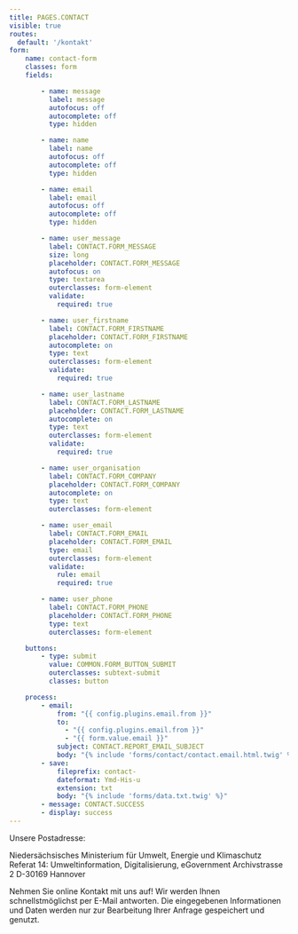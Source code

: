 ```yaml
---
title: PAGES.CONTACT
visible: true
routes:
  default: '/kontakt'
form:
    name: contact-form
    classes: form
    fields:

        - name: message
          label: message
          autofocus: off
          autocomplete: off
          type: hidden

        - name: name
          label: name
          autofocus: off
          autocomplete: off
          type: hidden

        - name: email
          label: email
          autofocus: off
          autocomplete: off
          type: hidden

        - name: user_message
          label: CONTACT.FORM_MESSAGE
          size: long
          placeholder: CONTACT.FORM_MESSAGE
          autofocus: on
          type: textarea
          outerclasses: form-element
          validate:
            required: true

        - name: user_firstname
          label: CONTACT.FORM_FIRSTNAME
          placeholder: CONTACT.FORM_FIRSTNAME
          autocomplete: on
          type: text
          outerclasses: form-element
          validate:
            required: true

        - name: user_lastname
          label: CONTACT.FORM_LASTNAME
          placeholder: CONTACT.FORM_LASTNAME
          autocomplete: on
          type: text
          outerclasses: form-element
          validate:
            required: true

        - name: user_organisation
          label: CONTACT.FORM_COMPANY
          placeholder: CONTACT.FORM_COMPANY
          autocomplete: on
          type: text
          outerclasses: form-element

        - name: user_email
          label: CONTACT.FORM_EMAIL
          placeholder: CONTACT.FORM_EMAIL
          type: email
          outerclasses: form-element
          validate:
            rule: email
            required: true

        - name: user_phone
          label: CONTACT.FORM_PHONE
          placeholder: CONTACT.FORM_PHONE
          type: text
          outerclasses: form-element

    buttons:
        - type: submit
          value: COMMON.FORM_BUTTON_SUBMIT
          outerclasses: subtext-submit
          classes: button

    process:
        - email:
            from: "{{ config.plugins.email.from }}"
            to:
              - "{{ config.plugins.email.from }}"
              - "{{ form.value.email }}"
            subject: CONTACT.REPORT_EMAIL_SUBJECT
            body: "{% include 'forms/contact/contact.email.html.twig' %}"
        - save:
            fileprefix: contact-
            dateformat: Ymd-His-u
            extension: txt
            body: "{% include 'forms/data.txt.twig' %}"
        - message: CONTACT.SUCCESS
        - display: success
---
```


Unsere Postadresse:

Niedersächsisches Ministerium für Umwelt, Energie und Klimaschutz
Referat 14: Umweltinformation, Digitalisierung, eGovernment
Archivstrasse 2
D-30169 Hannover

Nehmen Sie online Kontakt mit uns auf! Wir werden Ihnen schnellstmöglichst per E-Mail antworten. Die eingegebenen Informationen und Daten werden nur zur Bearbeitung Ihrer Anfrage gespeichert und genutzt.


